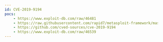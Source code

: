 ```yaml
---
id: CVE-2019-9194
pocs:
    - https://www.exploit-db.com/raw/46481
    - https://raw.githubusercontent.com/rapid7/metasploit-framework/master/modules/exploits/unix/webapp/elfinder_php_connector_exiftran_cmd_injection.rb
    - https://github.com/cved-sources/cve-2019-9194
    - https://www.exploit-db.com/raw/46539
---
```

